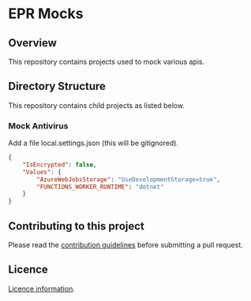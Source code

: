 # EPR Mocks

## Overview

This repository contains projects used to mock various apis.


## Directory Structure 

This repository contains child projects as listed below.

### Mock Antivirus

Add a file local.settings.json (this will be gitignored).

```json
{
    "IsEncrypted": false,
    "Values": {
        "AzureWebJobsStorage": "UseDevelopmentStorage=true",
        "FUNCTIONS_WORKER_RUNTIME": "dotnet"
    }
}
```


## Contributing to this project

Please read the [contribution guidelines](CONTRIBUTING.md) before submitting a pull request.

## Licence

[Licence information](LICENCE.md).
